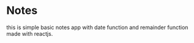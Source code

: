 # Notes
this is simple basic notes app with date function and remainder function made with reactjs.

